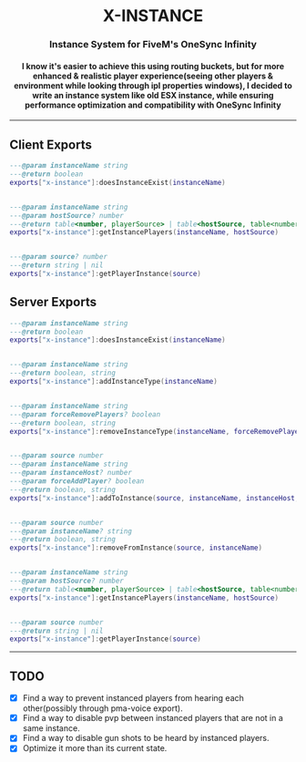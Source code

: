 <h1 align="center"><b>X-INSTANCE</b></h1>

<h3 align="center">Instance System for FiveM's OneSync Infinity</h3>

<h4 align="center">I know it's easier to achieve this using routing buckets, but for more enhanced & realistic player experience(seeing other players & environment while looking through ipl properties windows), I decided to write an instance system like old ESX instance, while ensuring performance optimization and compatibility with OneSync Infinity</h3>



<hr>

## Client Exports
```lua
---@param instanceName string
---@return boolean
exports["x-instance"]:doesInstanceExist(instanceName)


---@param instanceName string
---@param hostSource? number
---@return table<number, playerSource> | table<hostSource, table<number, playerSource>> | table
exports["x-instance"]:getInstancePlayers(instanceName, hostSource)


---@param source? number
---@return string | nil
exports["x-instance"]:getPlayerInstance(source)
```

## Server Exports
```lua
---@param instanceName string
---@return boolean
exports["x-instance"]:doesInstanceExist(instanceName)


---@param instanceName string
---@return boolean, string
exports["x-instance"]:addInstanceType(instanceName)


---@param instanceName string
---@param forceRemovePlayers? boolean
---@return boolean, string
exports["x-instance"]:removeInstanceType(instanceName, forceRemovePlayers)


---@param source number
---@param instanceName string
---@param instanceHost? number
---@param forceAddPlayer? boolean
---@return boolean, string
exports["x-instance"]:addToInstance(source, instanceName, instanceHost, forceAddPlayer)


---@param source number
---@param instanceName? string
---@return boolean, string
exports["x-instance"]:removeFromInstance(source, instanceName)


---@param instanceName string
---@param hostSource? number
---@return table<number, playerSource> | table<hostSource, table<number, playerSource>> | nil
exports["x-instance"]:getInstancePlayers(instanceName, hostSource)


---@param source number
---@return string | nil
exports["x-instance"]:getPlayerInstance(source)
```
<hr>


## TODO
- [x] Find a way to prevent instanced players from hearing each other(possibly through pma-voice export).
- [x] Find a way to disable pvp between instanced players that are not in a same instance.
- [x] Find a way to disable gun shots to be heard by instanced players.
- [x] Optimize it more than its current state.